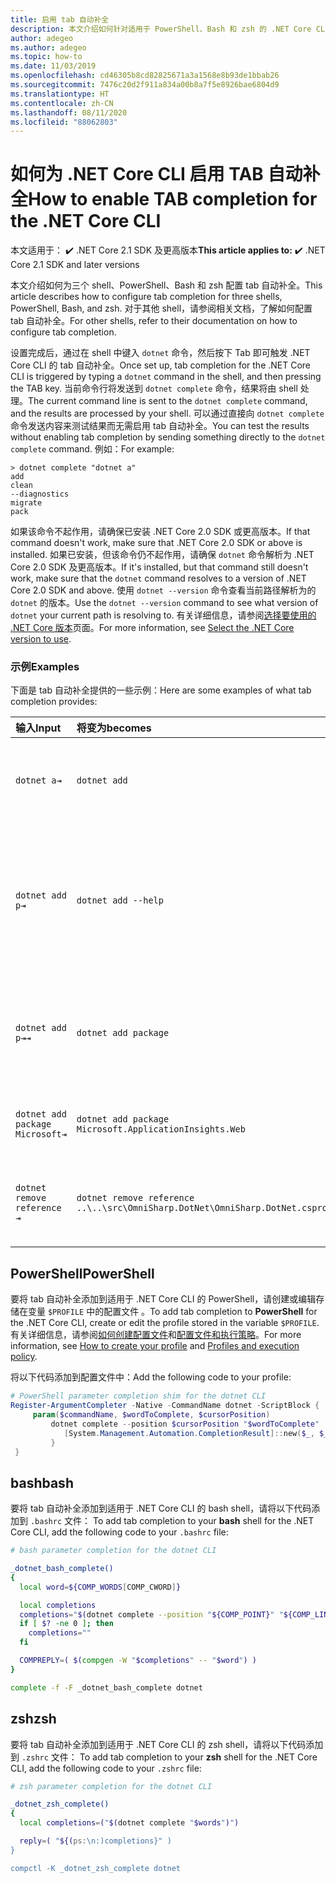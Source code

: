 ```yaml
---
title: 启用 tab 自动补全
description: 本文介绍如何针对适用于 PowerShell、Bash 和 zsh 的 .NET Core CLI 启用 tab 自动补全。
author: adegeo
ms.author: adegeo
ms.topic: how-to
ms.date: 11/03/2019
ms.openlocfilehash: cd46305b8cd82825671a3a1568e8b93de1bbab26
ms.sourcegitcommit: 7476c20d2f911a834a00b8a7f5e8926bae6804d9
ms.translationtype: HT
ms.contentlocale: zh-CN
ms.lasthandoff: 08/11/2020
ms.locfileid: "88062803"
---
```

# <a name="how-to-enable-tab-completion-for-the-net-core-cli"></a><span data-ttu-id="faf32-103">如何为 .NET Core CLI 启用 TAB 自动补全</span><span class="sxs-lookup"><span data-stu-id="faf32-103">How to enable TAB completion for the .NET Core CLI</span></span>

<span data-ttu-id="faf32-104"> 本文适用于： ✔️ .NET Core 2.1 SDK 及更高版本</span><span class="sxs-lookup"><span data-stu-id="faf32-104">**This article applies to:** ✔️ .NET Core 2.1 SDK and later versions</span></span>

<span data-ttu-id="faf32-105">本文介绍如何为三个 shell、PowerShell、Bash 和 zsh 配置 tab 自动补全。</span><span class="sxs-lookup"><span data-stu-id="faf32-105">This article describes how to configure tab completion for three shells, PowerShell, Bash, and zsh.</span></span> <span data-ttu-id="faf32-106">对于其他 shell，请参阅相关文档，了解如何配置 tab 自动补全。</span><span class="sxs-lookup"><span data-stu-id="faf32-106">For other shells, refer to their documentation on how to configure tab completion.</span></span>

<span data-ttu-id="faf32-107">设置完成后，通过在 shell 中键入 `dotnet` 命令，然后按下 Tab 即可触发 .NET Core CLI 的 tab 自动补全。</span><span class="sxs-lookup"><span data-stu-id="faf32-107">Once set up, tab completion for the .NET Core CLI is triggered by typing a `dotnet` command in the shell, and then pressing the TAB key.</span></span> <span data-ttu-id="faf32-108">当前命令行将发送到 `dotnet complete` 命令，结果将由 shell 处理。</span><span class="sxs-lookup"><span data-stu-id="faf32-108">The current command line is sent to the `dotnet complete` command, and the results are processed by your shell.</span></span> <span data-ttu-id="faf32-109">可以通过直接向 `dotnet complete` 命令发送内容来测试结果而无需启用 tab 自动补全。</span><span class="sxs-lookup"><span data-stu-id="faf32-109">You can test the results without enabling tab completion by sending something directly to the `dotnet complete` command.</span></span> <span data-ttu-id="faf32-110">例如：</span><span class="sxs-lookup"><span data-stu-id="faf32-110">For example:</span></span>

```console
> dotnet complete "dotnet a"
add
clean
--diagnostics
migrate
pack
```

<span data-ttu-id="faf32-111">如果该命令不起作用，请确保已安装 .NET Core 2.0 SDK 或更高版本。</span><span class="sxs-lookup"><span data-stu-id="faf32-111">If that command doesn't work, make sure that .NET Core 2.0 SDK or above is installed.</span></span> <span data-ttu-id="faf32-112">如果已安装，但该命令仍不起作用，请确保 `dotnet` 命令解析为 .NET Core 2.0 SDK 及更高版本。</span><span class="sxs-lookup"><span data-stu-id="faf32-112">If it's installed, but that command still doesn't work, make sure that the `dotnet` command resolves to a version of .NET Core 2.0 SDK and above.</span></span> <span data-ttu-id="faf32-113">使用 `dotnet --version` 命令查看当前路径解析为的 `dotnet` 的版本。</span><span class="sxs-lookup"><span data-stu-id="faf32-113">Use the `dotnet --version` command to see what version of `dotnet` your current path is resolving to.</span></span> <span data-ttu-id="faf32-114">有关详细信息，请参阅[选择要使用的 .NET Core 版本](../versions/selection.md)页面。</span><span class="sxs-lookup"><span data-stu-id="faf32-114">For more information, see [Select the .NET Core version to use](../versions/selection.md).</span></span>

### <a name="examples"></a><span data-ttu-id="faf32-115">示例</span><span class="sxs-lookup"><span data-stu-id="faf32-115">Examples</span></span>

<span data-ttu-id="faf32-116">下面是 tab 自动补全提供的一些示例：</span><span class="sxs-lookup"><span data-stu-id="faf32-116">Here are some examples of what tab completion provides:</span></span>

<span data-ttu-id="faf32-117">输入</span><span class="sxs-lookup"><span data-stu-id="faf32-117">Input</span></span>                                | <span data-ttu-id="faf32-118">将变为</span><span class="sxs-lookup"><span data-stu-id="faf32-118">becomes</span></span>                                                                     | <span data-ttu-id="faf32-119">因为</span><span class="sxs-lookup"><span data-stu-id="faf32-119">because</span></span>
:------------------------------------|:----------------------------------------------------------------------------|:--------------------------------
`dotnet a⇥`                          | `dotnet add`                                                                 | <span data-ttu-id="faf32-120">`add` 是第一项子命令，按字母排序。</span><span class="sxs-lookup"><span data-stu-id="faf32-120">`add` is the first subcommand, alphabetically.</span></span>
`dotnet add p⇥`                      | `dotnet add --help`                                                          | <span data-ttu-id="faf32-121">Tab 自动补全匹配子字符串，`--help` 首先按字母顺序排列。</span><span class="sxs-lookup"><span data-stu-id="faf32-121">Tab completion matches substrings and `--help` comes first alphabetically.</span></span>
`dotnet add p⇥⇥`                    | `dotnet add package`                                                          | <span data-ttu-id="faf32-122">第二次按 Tab 将显示下一条建议。</span><span class="sxs-lookup"><span data-stu-id="faf32-122">Pressing tab a second time brings up the next suggestion.</span></span>
`dotnet add package Microsoft⇥`      | `dotnet add package Microsoft.ApplicationInsights.Web`                      | <span data-ttu-id="faf32-123">结果按字母顺序返回。</span><span class="sxs-lookup"><span data-stu-id="faf32-123">Results are returned alphabetically.</span></span>
`dotnet remove reference ⇥`          | `dotnet remove reference ..\..\src\OmniSharp.DotNet\OmniSharp.DotNet.csproj` | <span data-ttu-id="faf32-124">Tab 自动补全是可识别的项目文件。</span><span class="sxs-lookup"><span data-stu-id="faf32-124">Tab completion is project file aware.</span></span>

## <a name="powershell"></a><span data-ttu-id="faf32-125">PowerShell</span><span class="sxs-lookup"><span data-stu-id="faf32-125">PowerShell</span></span>

<span data-ttu-id="faf32-126">要将 tab 自动补全添加到适用于 .NET Core CLI 的 PowerShell，请创建或编辑存储在变量 `$PROFILE` 中的配置文件  。</span><span class="sxs-lookup"><span data-stu-id="faf32-126">To add tab completion to **PowerShell** for the .NET Core CLI, create or edit the profile stored in the variable `$PROFILE`.</span></span> <span data-ttu-id="faf32-127">有关详细信息，请参阅[如何创建配置文件](/powershell/module/microsoft.powershell.core/about/about_profiles#how-to-create-a-profile)和[配置文件和执行策略](/powershell/module/microsoft.powershell.core/about/about_profiles#profiles-and-execution-policy)。</span><span class="sxs-lookup"><span data-stu-id="faf32-127">For more information, see [How to create your profile](/powershell/module/microsoft.powershell.core/about/about_profiles#how-to-create-a-profile) and [Profiles and execution policy](/powershell/module/microsoft.powershell.core/about/about_profiles#profiles-and-execution-policy).</span></span>

<span data-ttu-id="faf32-128">将以下代码添加到配置文件中：</span><span class="sxs-lookup"><span data-stu-id="faf32-128">Add the following code to your profile:</span></span>

```powershell
# PowerShell parameter completion shim for the dotnet CLI
Register-ArgumentCompleter -Native -CommandName dotnet -ScriptBlock {
     param($commandName, $wordToComplete, $cursorPosition)
         dotnet complete --position $cursorPosition "$wordToComplete" | ForEach-Object {
            [System.Management.Automation.CompletionResult]::new($_, $_, 'ParameterValue', $_)
         }
 }
```

## <a name="bash"></a><span data-ttu-id="faf32-129">bash</span><span class="sxs-lookup"><span data-stu-id="faf32-129">bash</span></span>

<span data-ttu-id="faf32-130">要将 tab 自动补全添加到适用于 .NET Core CLI 的 bash shell，请将以下代码添加到 `.bashrc` 文件： </span><span class="sxs-lookup"><span data-stu-id="faf32-130">To add tab completion to your **bash** shell for the .NET Core CLI, add the following code to your `.bashrc` file:</span></span>

```bash
# bash parameter completion for the dotnet CLI

_dotnet_bash_complete()
{
  local word=${COMP_WORDS[COMP_CWORD]}

  local completions
  completions="$(dotnet complete --position "${COMP_POINT}" "${COMP_LINE}" 2>/dev/null)"
  if [ $? -ne 0 ]; then
    completions=""
  fi

  COMPREPLY=( $(compgen -W "$completions" -- "$word") )
}

complete -f -F _dotnet_bash_complete dotnet
```

## <a name="zsh"></a><span data-ttu-id="faf32-131">zsh</span><span class="sxs-lookup"><span data-stu-id="faf32-131">zsh</span></span>

<span data-ttu-id="faf32-132">要将 tab 自动补全添加到适用于 .NET Core CLI 的 zsh shell，请将以下代码添加到 `.zshrc` 文件： </span><span class="sxs-lookup"><span data-stu-id="faf32-132">To add tab completion to your **zsh** shell for the .NET Core CLI, add the following code to your `.zshrc` file:</span></span>

```zsh
# zsh parameter completion for the dotnet CLI

_dotnet_zsh_complete()
{
  local completions=("$(dotnet complete "$words")")

  reply=( "${(ps:\n:)completions}" )
}

compctl -K _dotnet_zsh_complete dotnet
```

